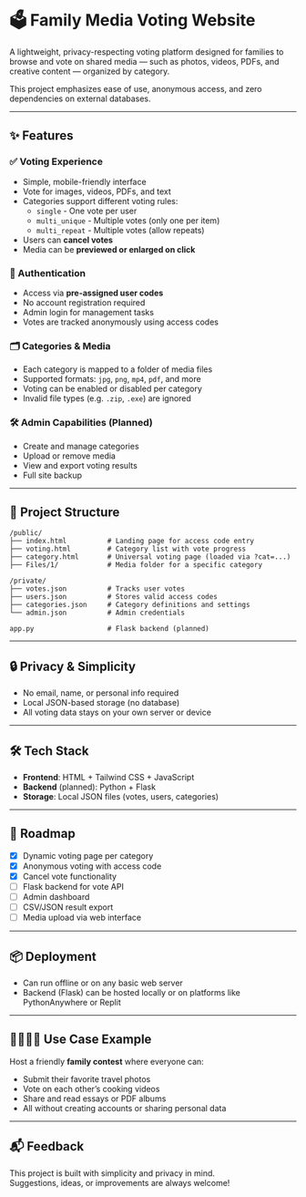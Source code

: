 # 🗳️ Family Media Voting Website

A lightweight, privacy-respecting voting platform designed for families to browse and vote on shared media — such as photos, videos, PDFs, and creative content — organized by category.

This project emphasizes ease of use, anonymous access, and zero dependencies on external databases.

---

## ✨ Features

### ✅ Voting Experience
- Simple, mobile-friendly interface
- Vote for images, videos, PDFs, and text
- Categories support different voting rules:
  - `single` - One vote per user
  - `multi_unique` - Multiple votes (only one per item)
  - `multi_repeat` - Multiple votes (allow repeats)
- Users can **cancel votes**
- Media can be **previewed or enlarged on click**

### 🔐 Authentication
- Access via **pre-assigned user codes**
- No account registration required
- Admin login for management tasks
- Votes are tracked anonymously using access codes

### 🗂 Categories & Media
- Each category is mapped to a folder of media files
- Supported formats: `jpg`, `png`, `mp4`, `pdf`, and more
- Voting can be enabled or disabled per category
- Invalid file types (e.g. `.zip`, `.exe`) are ignored

### 🛠 Admin Capabilities (Planned)
- Create and manage categories
- Upload or remove media
- View and export voting results
- Full site backup

---

## 📁 Project Structure

```
/public/
├── index.html          # Landing page for access code entry
├── voting.html         # Category list with vote progress
├── category.html       # Universal voting page (loaded via ?cat=...)
├── Files/1/            # Media folder for a specific category

/private/
├── votes.json          # Tracks user votes
├── users.json          # Stores valid access codes
├── categories.json     # Category definitions and settings
└── admin.json          # Admin credentials

app.py                  # Flask backend (planned)
```

---

## 🔒 Privacy & Simplicity
- No email, name, or personal info required
- Local JSON-based storage (no database)
- All voting data stays on your own server or device

---

## 🛠 Tech Stack

- **Frontend**: HTML + Tailwind CSS + JavaScript
- **Backend** (planned): Python + Flask
- **Storage**: Local JSON files (votes, users, categories)

---

## 🚧 Roadmap

- [x] Dynamic voting page per category
- [x] Anonymous voting with access code
- [x] Cancel vote functionality
- [ ] Flask backend for vote API
- [ ] Admin dashboard
- [ ] CSV/JSON result export
- [ ] Media upload via web interface

---

## 📦 Deployment

- Can run offline or on any basic web server
- Backend (Flask) can be hosted locally or on platforms like PythonAnywhere or Replit

---

## 👨‍👩‍👧‍👦 Use Case Example

Host a friendly **family contest** where everyone can:
- Submit their favorite travel photos
- Vote on each other’s cooking videos
- Share and read essays or PDF albums
- All without creating accounts or sharing personal data

---

## 📬 Feedback

This project is built with simplicity and privacy in mind.  
Suggestions, ideas, or improvements are always welcome!

